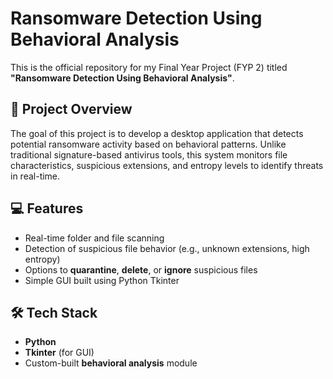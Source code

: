 # Ransomware Detection Using Behavioral Analysis

This is the official repository for my Final Year Project (FYP 2) titled **"Ransomware Detection Using Behavioral Analysis"**.

## 📌 Project Overview
The goal of this project is to develop a desktop application that detects potential ransomware activity based on behavioral patterns. Unlike traditional signature-based antivirus tools, this system monitors file characteristics, suspicious extensions, and entropy levels to identify threats in real-time.

## 💻 Features
- Real-time folder and file scanning
- Detection of suspicious file behavior (e.g., unknown extensions, high entropy)
- Options to **quarantine**, **delete**, or **ignore** suspicious files
- Simple GUI built using Python Tkinter

## 🛠️ Tech Stack
- **Python**
- **Tkinter** (for GUI)
- Custom-built **behavioral analysis** module


